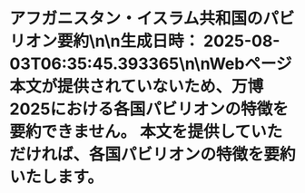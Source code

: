 # アフガニスタン・イスラム共和国のパビリオン要約\n\n**生成日時：** 2025-08-03T06:35:45.393365\n\nWebページ本文が提供されていないため、万博2025における各国パビリオンの特徴を要約できません。  本文を提供していただければ、各国パビリオンの特徴を要約いたします。